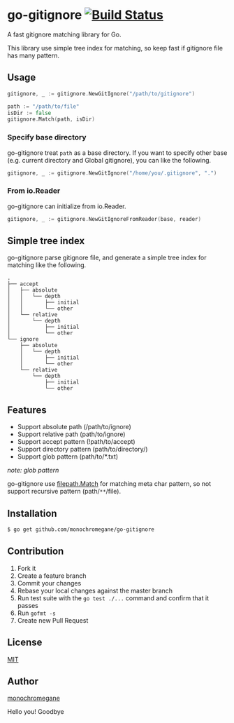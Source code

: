 # go-gitignore [![Build Status](https://travis-ci.org/monochromegane/go-gitignore.svg)](https://travis-ci.org/monochromegane/go-gitignore)

A fast gitignore matching library for Go.

This library use simple tree index for matching, so keep fast if gitignore file has many pattern.

## Usage

```go
gitignore, _ := gitignore.NewGitIgnore("/path/to/gitignore")

path := "/path/to/file"
isDir := false
gitignore.Match(path, isDir)
```

### Specify base directory

go-gitignore treat `path` as a base directory.
If you want to specify other base (e.g. current directory and Global gitignore), you can like the following.

```go
gitignore, _ := gitignore.NewGitIgnore("/home/you/.gitignore", ".")
```

### From io.Reader

go-gitignore can initialize from io.Reader.

```go
gitignore, _ := gitignore.NewGitIgnoreFromReader(base, reader)
```

## Simple tree index

go-gitignore parse gitignore file, and generate a simple tree index for matching like the following.

```
.
├── accept
│   ├── absolute
│   │   └── depth
│   │       ├── initial
│   │       └── other
│   └── relative
│       └── depth
│           ├── initial
│           └── other
└── ignore
    ├── absolute
    │   └── depth
    │       ├── initial
    │       └── other
    └── relative
        └── depth
            ├── initial
            └── other
```

## Features

- Support absolute path (/path/to/ignore)
- Support relative path (path/to/ignore)
- Support accept pattern (!path/to/accept)
- Support directory pattern (path/to/directory/)
- Support glob pattern (path/to/\*.txt)

*note: glob pattern*

go-gitignore use [filepath.Match](https://golang.org/pkg/path/filepath/#Match) for matching meta char pattern, so not support recursive pattern (path/`**`/file).

## Installation

```sh
$ go get github.com/monochromegane/go-gitignore
```

## Contribution

1. Fork it
2. Create a feature branch
3. Commit your changes
4. Rebase your local changes against the master branch
5. Run test suite with the `go test ./...` command and confirm that it passes
6. Run `gofmt -s`
7. Create new Pull Request

## License

[MIT](https://github.com/monochromegane/go-gitignore/blob/master/LICENSE)

## Author

[monochromegane](https://github.com/monochromegane)

Hello you!
Goodbye
